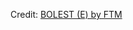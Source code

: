 <div id="observablehq-fe81a032"></div>
<p>Credit: <a href="https://observablehq.com/d/3782f7950df08aaf">BOLEST (E) by FTM</a></p>

<link rel="stylesheet" href="https://cdn.jsdelivr.net/npm/@observablehq/inspector@5/dist/inspector.css">
<script type="module">
import {Runtime, Inspector} from "https://cdn.jsdelivr.net/npm/@observablehq/runtime@5/dist/runtime.js";
import define from "https://api.observablehq.com/d/3782f7950df08aaf.js?";
new Runtime().module(define, Inspector.into("#observablehq-fe81a032"));
</script>
